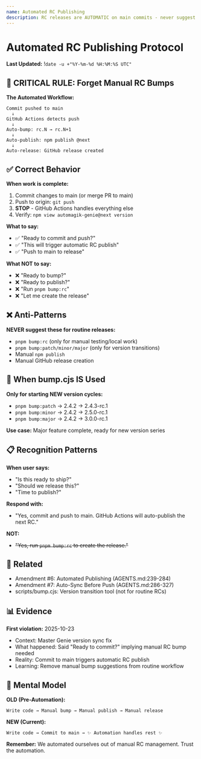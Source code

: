 ```yaml
---
name: Automated RC Publishing
description: RC releases are AUTOMATIC on main commits - never suggest manual bumps
---
```


# Automated RC Publishing Protocol

**Last Updated:** !`date -u +"%Y-%m-%d %H:%M:%S UTC"`

## 🔴 CRITICAL RULE: Forget Manual RC Bumps

**The Automated Workflow:**
```
Commit pushed to main
  ↓
GitHub Actions detects push
  ↓
Auto-bump: rc.N → rc.N+1
  ↓
Auto-publish: npm publish @next
  ↓
Auto-release: GitHub release created
```

## ✅ Correct Behavior

**When work is complete:**
1. Commit changes to main (or merge PR to main)
2. Push to origin: `git push`
3. **STOP** - GitHub Actions handles everything else
4. Verify: `npm view automagik-genie@next version`

**What to say:**
- ✅ "Ready to commit and push?"
- ✅ "This will trigger automatic RC publish"
- ✅ "Push to main to release"

**What NOT to say:**
- ❌ "Ready to bump?"
- ❌ "Ready to publish?"
- ❌ "Run `pnpm bump:rc`"
- ❌ "Let me create the release"

## ❌ Anti-Patterns

**NEVER suggest these for routine releases:**
- `pnpm bump:rc` (only for manual testing/local work)
- `pnpm bump:patch/minor/major` (only for version transitions)
- Manual `npm publish`
- Manual GitHub release creation

## 🎯 When bump.cjs IS Used

**Only for starting NEW version cycles:**
- `pnpm bump:patch` → 2.4.2 → 2.4.3-rc.1
- `pnpm bump:minor` → 2.4.2 → 2.5.0-rc.1
- `pnpm bump:major` → 2.4.2 → 3.0.0-rc.1

**Use case:** Major feature complete, ready for new version series

## 📋 Recognition Patterns

**When user says:**
- "Is this ready to ship?"
- "Should we release this?"
- "Time to publish?"

**Respond with:**
- "Yes, commit and push to main. GitHub Actions will auto-publish the next RC."

**NOT:**
- ~~"Yes, run `pnpm bump:rc` to create the release."~~

## 🔗 Related

- Amendment #6: Automated Publishing (AGENTS.md:239-284)
- Amendment #7: Auto-Sync Before Push (AGENTS.md:286-327)
- scripts/bump.cjs: Version transition tool (not for routine RCs)

## 📊 Evidence

**First violation:** 2025-10-23
- Context: Master Genie version sync fix
- What happened: Said "Ready to commit?" implying manual RC bump needed
- Reality: Commit to main triggers automatic RC publish
- Learning: Remove manual bump suggestions from routine workflow

## 🧠 Mental Model

**OLD (Pre-Automation):**
```
Write code → Manual bump → Manual publish → Manual release
```

**NEW (Current):**
```
Write code → Commit to main → ✨ Automation handles rest ✨
```

**Remember:** We automated ourselves out of manual RC management. Trust the automation.
